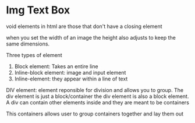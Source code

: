 # Img Text Box

void elements in html are those that don't have a closing element

when you set the width of an image the height also adjusts to keep the same dimensions.


Three types of element
1. Block element: Takes an entire line
2. Inline-block element: image and input element
3. Inline-element: they appear within a line of text


DIV element: element reponsible for division and allows you to group. The div element is just a block/container
the div element is also a block element. A div can contain other elements inside and they are meant to be containers

This containers allows user to group containers together and lay them out

